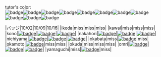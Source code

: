 tutor's color:  
![badge](https://img.shields.io/badge/tutor-nishitani-green.svg)![badge](https://img.shields.io/badge/tutor-kono-red.svg)![badge](https://img.shields.io/badge/tutor-nichiyama-yellow.svg)![badge](https://img.shields.io/badge/tutor-omri-orange.svg)![badge](https://img.shields.io/badge/tutor-okuda-lightgray.svg)![badge](https://img.shields.io/badge/tutor-okamoto-blue.svg)![badge](https://img.shields.io/badge/tutor-nakahori-%2340e0d0.svg)![badge](https://img.shields.io/badge/tutor-yamaguchi-%236a5acd.svg)![badge](https://img.shields.io/badge/tutor-okabata-%23ffffff.svg)![badge](https://img.shields.io/badge/tutor-kawai-%23800080.svg)![badge](https://img.shields.io/badge/tutor-ikeda-%2300bfff.svg)


|バッジ|10/02|10/09|10/16|
|ikeda|miss|miss|miss|
|kawai|miss|miss|miss|
|kono|[![badge](https://img.shields.io/badge/pass-c1_puts-green.svg)](text/chart_style/c1_puts.html)|[![badge](https://img.shields.io/badge/pass-c2_name_method_hello-green.svg)](text/chart_style/c2_name_method_hello.html)|[![badge](https://img.shields.io/badge/pass-c3_if_case_leap_year-green.svg)](text/chart_style/c3_if_case_leap_year.html)|
|nakahori|[![badge](https://img.shields.io/badge/pass-c1_puts-green.svg)](text/chart_style/c1_puts.html)|[![badge](https://img.shields.io/badge/pass-c2_name_method_hello-green.svg)](text/chart_style/c2_name_method_hello.html)|[![badge](https://img.shields.io/badge/pass-c3_if_case_leap_year-green.svg)](text/chart_style/c3_if_case_leap_year.html)|
|nichiyama|[![badge](https://img.shields.io/badge/pass-c1_puts-green.svg)](text/chart_style/c1_puts.html)|[![badge](https://img.shields.io/badge/pass-c2_name_method_hello-green.svg)](text/chart_style/c2_name_method_hello.html)|[![badge](https://img.shields.io/badge/pass-c3_if_case_leap_year-green.svg)](text/chart_style/c3_if_case_leap_year.html)|
|okabata|miss|[![badge](https://img.shields.io/badge/pass-c2_name_method_hello-green.svg)](text/chart_style/c2_name_method_hello.html)|miss|
|okamoto|[![badge](https://img.shields.io/badge/pass-c1_puts-green.svg)](text/chart_style/c1_puts.html)|miss|miss|
|okuda|miss|miss|miss|
|omri|[![badge](https://img.shields.io/badge/pass-c1_puts-green.svg)](text/chart_style/c1_puts.html)|[![badge](https://img.shields.io/badge/pass-c2_name_method_hello-green.svg)](text/chart_style/c2_name_method_hello.html)|[![badge](https://img.shields.io/badge/pass-c3_if_case_leap_year-green.svg)](text/chart_style/c3_if_case_leap_year.html)|
|yamaguchi|miss|[![badge](https://img.shields.io/badge/pass-c2_name_method_hello-green.svg)](text/chart_style/c2_name_method_hello.html)|miss|
